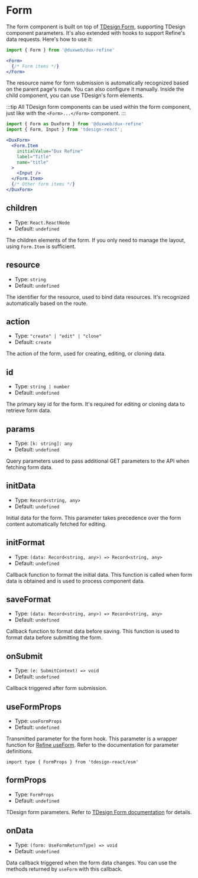# Form

The form component is built on top of [TDesign Form](https://tdesign.tencent.com/react/components/form), supporting TDesign component parameters. It's also extended with hooks to support Refine's data requests. Here's how to use it:

```jsx
import { Form } from '@duxweb/dux-refine'

<Form>
  {/* Form items */}
</Form>
```

The resource name for form submission is automatically recognized based on the parent page's route. You can also configure it manually. Inside the child component, you can use TDesign's form elements.

:::tip
All TDesign form components can be used within the form component, just like with the `<Form>...</Form>` component.
:::

```jsx
import { Form as DuxForm } from '@duxweb/dux-refine'
import { Form, Input } from 'tdesign-react';

<DuxForm>
  <Form.Item
    initialValue="Dux Refine"
    label="Title"
    name="title"
  >
    <Input />
  </Form.Item>
  {/* Other form items */}
</DuxForm>
```

## children

- Type: `React.ReactNode`
- Default: `undefined`

The children elements of the form. If you only need to manage the layout, using `Form.Item` is sufficient.

## resource

- Type: `string`
- Default: `undefined`

The identifier for the resource, used to bind data resources. It's recognized automatically based on the route.

## action

- Type: `"create" | "edit" | "clone"`
- Default: `create`

The action of the form, used for creating, editing, or cloning data.

## id

- Type: `string | number`
- Default: `undefined`

The primary key id for the form. It's required for editing or cloning data to retrieve form data.

## params

- Type: `[k: string]: any`
- Default: `undefined`

Query parameters used to pass additional GET parameters to the API when fetching form data.

## initData

- Type: `Record<string, any>`
- Default: `undefined`

Initial data for the form. This parameter takes precedence over the form content automatically fetched for editing.

## initFormat

- Type: `(data: Record<string, any>) => Record<string, any>`
- Default: `undefined`

Callback function to format the initial data. This function is called when form data is obtained and is used to process component data.

## saveFormat

- Type: `(data: Record<string, any>) => Record<string, any>`
- Default: `undefined`

Callback function to format data before saving. This function is used to format data before submitting the form.

## onSubmit

- Type: `(e: SubmitContext) => void`
- Default: `undefined`

Callback triggered after form submission.

## useFormProps

- Type: `useFormProps`
- Default: `undefined`

Transmitted parameter for the form hook. This parameter is a wrapper function for [Refine useForm](https://refine.dev/docs/api-reference/core/hooks/useForm/). Refer to the documentation for parameter definitions.

```
import type { FormProps } from 'tdesign-react/esm'
```

## formProps

- Type: `FormProps`
- Default: `undefined`

TDesign form parameters. Refer to [TDesign Form documentation](https://tdesign.tencent.com/react/components/form) for details.

## onData

- Type: `(form: UseFormReturnType) => void`
- Default: `undefined`

Data callback triggered when the form data changes. You can use the methods returned by `useForm` with this callback.